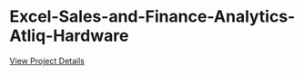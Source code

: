 # Excel-Sales-and-Finance-Analytics-Atliq-Hardware
[View Project Details](AtliQHardwareProjectReport.pdf)
